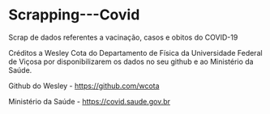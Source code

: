 # Scrapping---Covid
Scrap de dados referentes a vacinação, casos e obitos do COVID-19

Créditos a Wesley Cota do Departamento de Física da Universidade Federal de Viçosa por disponibilizarem os dados no seu github e ao Ministério da Saúde.

Github do Wesley - https://github.com/wcota

Ministério da Saúde - https://covid.saude.gov.br
